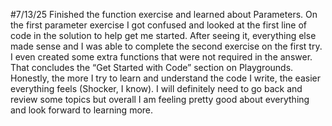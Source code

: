 #7/13/25
Finished the function exercise and learned about Parameters. On the first parameter exercise I got confused and looked at the first line of code in the solution to help get me started. After seeing it, everything else made sense and I was able to complete the second exercise on the first try. I even created some extra functions that were not required in the answer. That concludes the “Get Started with Code” section on Playgrounds. Honestly, the more I try to learn and understand the code I write, the easier everything feels (Shocker, I know). I will definitely need to go back and review some topics but overall I am feeling pretty good about everything and look forward to learning more.
